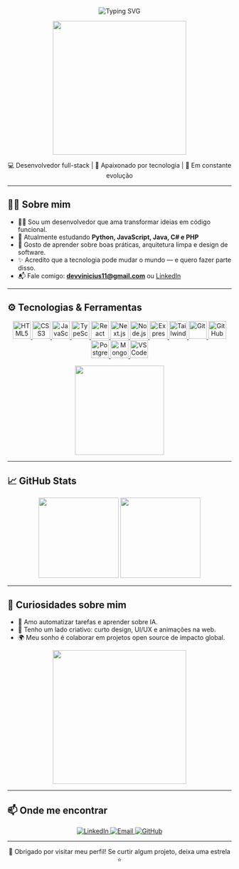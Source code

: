 
<p align="center">
  <img src="https://readme-typing-svg.herokuapp.com?font=Fira+Code&pause=1000&color=00F7FF&center=true&vCenter=true&width=435&lines=👋+Olá%2C+eu+sou+o+Vinícius!" alt="Typing SVG" />
</p>


<p align="center">
  <img src="https://media.giphy.com/media/qgQUggAC3Pfv687qPC/giphy.gif" width="300" />
</p>

<p align="center">
  💻 Desenvolvedor full-stack | 🚀 Apaixonado por tecnologia | 🎯 Em constante evolução
</p>

---

## 🧑‍💻 Sobre mim

- 👨‍💻 Sou um desenvolvedor que ama transformar ideias em código funcional.
- 🌱 Atualmente estudando **Python, JavaScript, Java, C# e PHP**
- 🧠 Gosto de aprender sobre boas práticas, arquitetura limpa e design de software.
- ✨ Acredito que a tecnologia pode mudar o mundo — e quero fazer parte disso.
- 📬 Fale comigo: **devvinicius11@gmail.com** ou [LinkedIn](https://www.linkedin.com/in/vinicius-silva-054005360/)

---

## ⚙️ Tecnologias & Ferramentas

<p align="center">
  <a href="https://developer.mozilla.org/en-US/docs/Web/HTML" target="_blank" title="HTML5">
    <img src="https://skillicons.dev/icons?i=html" alt="HTML5" height="40" />
  </a>
  <a href="https://developer.mozilla.org/en-US/docs/Web/CSS" target="_blank" title="CSS3">
    <img src="https://skillicons.dev/icons?i=css" alt="CSS3" height="40" />
  </a>
  <a href="https://developer.mozilla.org/en-US/docs/Web/JavaScript" target="_blank" title="JavaScript">
    <img src="https://skillicons.dev/icons?i=js" alt="JavaScript" height="40" />
  </a>
  <a href="https://www.typescriptlang.org/" target="_blank" title="TypeScript">
    <img src="https://skillicons.dev/icons?i=ts" alt="TypeScript" height="40" />
  </a>
  <a href="https://reactjs.org/" target="_blank" title="React">
    <img src="https://skillicons.dev/icons?i=react" alt="React" height="40" />
  </a>
  <a href="https://nextjs.org/" target="_blank" title="Next.js">
    <img src="https://skillicons.dev/icons?i=nextjs" alt="Next.js" height="40" />
  </a>
  <a href="https://nodejs.org/" target="_blank" title="Node.js">
    <img src="https://skillicons.dev/icons?i=nodejs" alt="Node.js" height="40" />
  </a>
  <a href="https://expressjs.com/" target="_blank" title="Express">
    <img src="https://skillicons.dev/icons?i=express" alt="Express" height="40" />
  </a>
  <a href="https://tailwindcss.com/" target="_blank" title="Tailwind CSS">
    <img src="https://skillicons.dev/icons?i=tailwind" alt="Tailwind CSS" height="40" />
  </a>
  <a href="https://git-scm.com/" target="_blank" title="Git">
    <img src="https://skillicons.dev/icons?i=git" alt="Git" height="40" />
  </a>
  <a href="https://github.com/" target="_blank" title="GitHub">
    <img src="https://skillicons.dev/icons?i=github" alt="GitHub" height="40" />
  </a>
  <a href="https://www.postgresql.org/" target="_blank" title="PostgreSQL">
    <img src="https://skillicons.dev/icons?i=postgres" alt="PostgreSQL" height="40" />
  </a>
  <a href="https://www.mongodb.com/" target="_blank" title="MongoDB">
    <img src="https://skillicons.dev/icons?i=mongodb" alt="MongoDB" height="40" />
  </a>
  <a href="https://code.visualstudio.com/" target="_blank" title="VS Code">
    <img src="https://skillicons.dev/icons?i=vscode" alt="VS Code" height="40" />
  </a>
</p>

<p align="center">
  <img src="https://media.giphy.com/media/iIqmM5tTjmpOB9mpbn/giphy.gif" width="200" />
</p>

---

## 📈 GitHub Stats

<p align="center">
  <img src="https://github-readme-stats.vercel.app/api?username=vinicius-ss&show_icons=true&theme=radical" height="180" />
  <img src="https://github-readme-stats.vercel.app/api/top-langs/?username=vinicius-ss&layout=compact&theme=radical" height="180" />
</p>

---

## 🧠 Curiosidades sobre mim

- 🤖 Amo automatizar tarefas e aprender sobre IA.
- 🎨 Tenho um lado criativo: curto design, UI/UX e animações na web.
- 🌍 Meu sonho é colaborar em projetos open source de impacto global.

<p align="center">
  <img src="https://media.giphy.com/media/26tn33aiTi1jkl6H6/giphy.gif" width="300" />
</p>

---

## 📫 Onde me encontrar

<p align="center">
  <a href="https://www.linkedin.com/in/vinicius-silva-054005360/" target="_blank">
    <img alt="LinkedIn" src="https://img.shields.io/badge/-LinkedIn-0A66C2?style=for-the-badge&logo=linkedin&logoColor=white"/>
  </a>
  <a href="mailto:devvinicius11@gmail.com">
    <img alt="Email" src="https://img.shields.io/badge/-Email-D14836?style=for-the-badge&logo=gmail&logoColor=white"/>
  </a>
  <a href="https://github.com/vinicius-ss">
    <img alt="GitHub" src="https://img.shields.io/badge/-GitHub-181717?style=for-the-badge&logo=github&logoColor=white"/>
  </a>
</p>

---

<p align="center">
  🌟 Obrigado por visitar meu perfil! Se curtir algum projeto, deixa uma estrela ⭐
</p>

